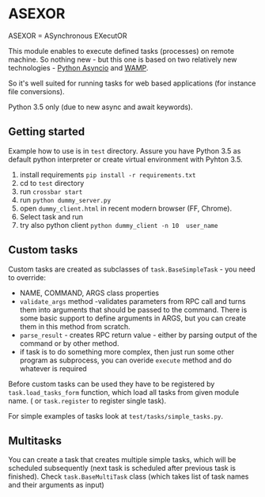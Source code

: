 ASEXOR
======

ASEXOR = ASynchronous EXecutOR

This module enables to execute defined tasks (processes) on remote machine. So nothing new - but this one 
is based on two relatively new technologies -  [Python Asyncio](https://docs.python.org/3/library/asyncio.html) and [WAMP](http://wamp-proto.org/). 

So it's well suited for running tasks for web based applications (for instance file conversions). 

Python 3.5 only (due to new async and await keywords).

Getting started
---------------
Example how to use is in `test` directory. Assure you have Python 3.5 as default python interpreter or create virtual environment with Pyhton 3.5.
1. install requirements `pip install -r requirements.txt`
2. cd to `test` directory
3. run `crossbar start`
4. run `python dummy_server.py`
5. open `dummy_client.html` in recent modern browser (FF, Chrome).
6. Select task and run 
7. try also python client `python dummy_client -n 10  user_name`

Custom tasks
------------
Custom tasks are created as subclasses of `task.BaseSimpleTask` - you need to override:
- NAME, COMMAND, ARGS class properties
- `validate_args` method -validates parameters from RPC call and turns them into arguments that should be passed to the command.  There is some basic support to define arguments in ARGS, but you can create them in this method from scratch.
- `parse_result` - creates RPC return value - either by parsing output of the command or by other method.
- if task is to do something more complex, then just run some other program as subprocess, you can overide `execute` method and do whatever is required 

Before custom tasks can be used they have to be registered by `task.load_tasks_form` function, which load all tasks from given module name. ( or `task.register` to register single task).

For simple examples of tasks look at `test/tasks/simple_tasks.py`.

Multitasks
----------
You can create a task that creates multiple simple tasks, which will be scheduled subsequently 
(next task is scheduled after previous task is finished).
Check `task.BaseMultiTask` class (which takes list of task names and their arguments as input)



